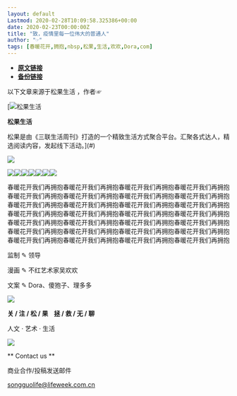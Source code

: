 ```yaml
---
layout: default
Lastmod: 2020-02-28T10:09:58.325386+00:00
date: 2020-02-23T00:00:00Z
title: "致，疫情里每一位伟大的普通人"
author: "☞"
tags: [春暖花开,拥抱,nbsp,松果,生活,欢欢,Dora,com]
---
```


* [**原文链接**](http://mp.weixin.qq.com/s?__biz=MTc5MTU3NTYyMQ==&amp;mid=2650711539&amp;idx=1&amp;sn=a56f8e2ce4c2de3b8d8b3f134fe6c880&amp;chksm=5afcb4d96d8b3dcf676557d2c413a952c28fa14e441c4346e166fe73fffa18c7382fc6ada516#rd)
* [**备份链接**](http://archive.today/iFsze)


以下文章来源于松果生活 ，作者☞

 [![松果生活](/images/post/d778fc78ea567d8d79dad35aacbcf0ea.jpg) 

**松果生活**

松果是由《三联生活周刊》打造的一个精致生活方式聚合平台。汇聚各式达人，精选阅读内容，发起线下活动。](#)

  

![](/images/post/b4983cf110b440c0d9aae6eebe70e9d0.jpg)

![](/images/post/3a5d0febe1d8e197c0391c318c8c360d.jpg)![](/images/post/6c77b378dfb6ceb220627e6f1382df15.jpg)![](/images/post/61cac1017c4e95df5beb4cef2c9bab0b.jpg)![](/images/post/e75a5e9341fceb2c02b5ec4a011e28be.jpg)![](/images/post/ce2a953729f853c20dfc9852dc1364d9.jpg)![](/images/post/bb416e86b73e375e215de83425d58d23.jpg)![](/images/post/8b49bb8793a19069e5c828bb4d15472c.jpg)  

  
春暖花开我们再拥抱春暖花开我们再拥抱春暖花开我们再拥抱春暖花开我们再拥抱春暖花开我们再拥抱春暖花开我们再拥抱春暖花开我们再拥抱春暖花开我们再拥抱春暖花开我们再拥抱春暖花开我们再拥抱春暖花开我们再拥抱春暖花开我们再拥抱春暖花开我们再拥抱春暖花开我们再拥抱春暖花开我们再拥抱春暖花开我们再拥抱春暖花开我们再拥抱春暖花开我们再拥抱春暖花开我们再拥抱春暖花开我们再拥抱春暖花开我们再拥抱春暖花开我们再拥抱春暖花开我们再拥抱春暖花开我们再拥抱春暖花开我们再拥抱春暖花开我们再拥抱春暖花开我们再拥抱春暖花开我们再拥抱  

  

监制 ✎ 领导

漫画 ✎ 不红艺术家吴欢欢

文案 ✎ Dora、傻狍子、理多多

![](/images/post/c39abf4e484b9a3dd33e74e7f95ebc8f.jpg)

**关 / 注 / 松 / 果    拯 / 救 / 无 / 聊**  

人文 · 艺术 · 生活

  

![](/images/post/28686b6ac12e5630872bd6253dcfa886.jpg)

  

** Contact us **  

商业合作/投稿发送邮件  

songguolife@lifeweek.com.cn

